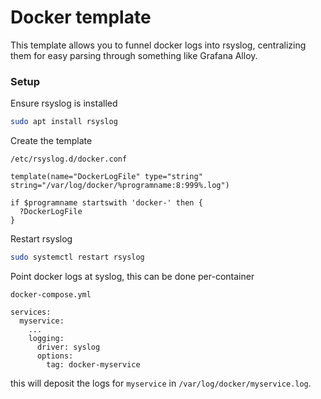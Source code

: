 # Docker template

This template allows you to funnel docker logs into rsyslog, centralizing them for easy parsing through something like Grafana Alloy.

### Setup

Ensure rsyslog is installed

```sh
sudo apt install rsyslog
```

Create the template

`/etc/rsyslog.d/docker.conf`

```
template(name="DockerLogFile" type="string" string="/var/log/docker/%programname:8:999%.log")

if $programname startswith 'docker-' then {
  ?DockerLogFile
}
```

Restart rsyslog

```sh
sudo systemctl restart rsyslog
```

Point docker logs at syslog, this can be done per-container

`docker-compose.yml`

```
services:
  myservice:
    ...
    logging:
      driver: syslog
      options:
        tag: docker-myservice
```

this will deposit the logs for `myservice` in `/var/log/docker/myservice.log`.
